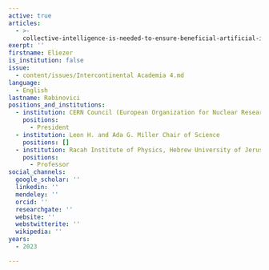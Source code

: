 ```yaml
---
active: true
articles:
  - >-
    collective-intelligence-is-needed-to-ensure-beneficial-artificial-intelligence
exerpt: ''
firstname: Eliezer
is_institution: false
issue:
  - content/issues/Intercontinental Academia 4.md
language:
  - English
lastname: Rabinovici
positions_and_institutions:
  - institution: CERN Council (European Organization for Nuclear Research)
    positions:
      - President
  - institution: Leon H. and Ada G. Miller Chair of Science
    positions: []
  - institution: Racah Institute of Physics, Hebrew University of Jerusalem
    positions:
      - Professor
social_channels:
  google_scholar: ''
  linkedin: ''
  mendeley: ''
  orcid: ''
  researchgate: ''
  website: ''
  webstwitterite: ''
  wikipedia: ''
years:
  - 2023

---
```

